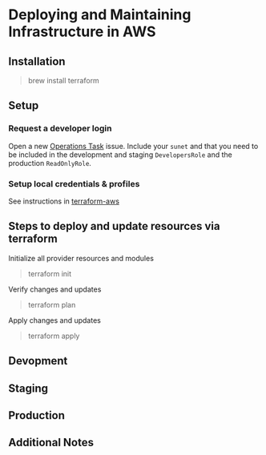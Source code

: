 # Deploying and Maintaining Infrastructure in AWS

## Installation

> brew install terraform

## Setup

### Request a developer login

Open a new [Operations Task](https://github.com/sul-dlss/operations-tasks/issues/new) issue. Include your `sunet` and that you need to be included in the development and staging `DevelopersRole` and the production `ReadOnlyRole`.

### Setup local credentials & profiles

See instructions in [terraform-aws](https://github.com/sul-dlss/terraform-aws/wiki/AWS-DLSS-Dev-Env-Setup)

## Steps to deploy and update resources via terraform

Initialize all provider resources and modules

> terraform init

Verify changes and updates

> terraform plan

Apply changes and updates

> terraform apply

## Devopment



## Staging

## Production

## Additional Notes

